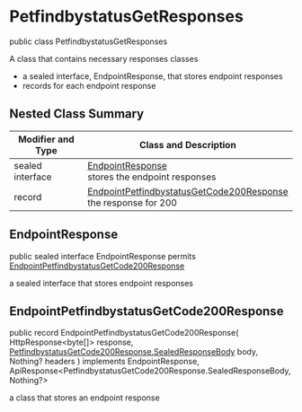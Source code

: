 # PetfindbystatusGetResponses

public class PetfindbystatusGetResponses

A class that contains necessary responses classes
- a sealed interface, EndpointResponse, that stores endpoint responses
- records for each endpoint response

## Nested Class Summary
| Modifier and Type | Class and Description |
| ----------------- | --------------------- |
| sealed interface | [EndpointResponse](#endpointresponse)<br> stores the endpoint responses |
| record | [EndpointPetfindbystatusGetCode200Response](#endpointpetfindbystatusgetcode200response)<br> the response for 200 |

## EndpointResponse
public sealed interface EndpointResponse permits<br>
[EndpointPetfindbystatusGetCode200Response](#endpointpetfindbystatusgetcode200response)

a sealed interface that stores endpoint responses

## EndpointPetfindbystatusGetCode200Response
public record EndpointPetfindbystatusGetCode200Response(
    HttpResponse<byte[]> response,
    [PetfindbystatusGetCode200Response.SealedResponseBody](../../../paths/petfindbystatus/get/responses/PetfindbystatusGetCode200Response.md#sealedresponsebody) body,
    Nothing? headers
) implements EndpointResponse, ApiResponse<PetfindbystatusGetCode200Response.SealedResponseBody, Nothing?><br>

a class that stores an endpoint response

